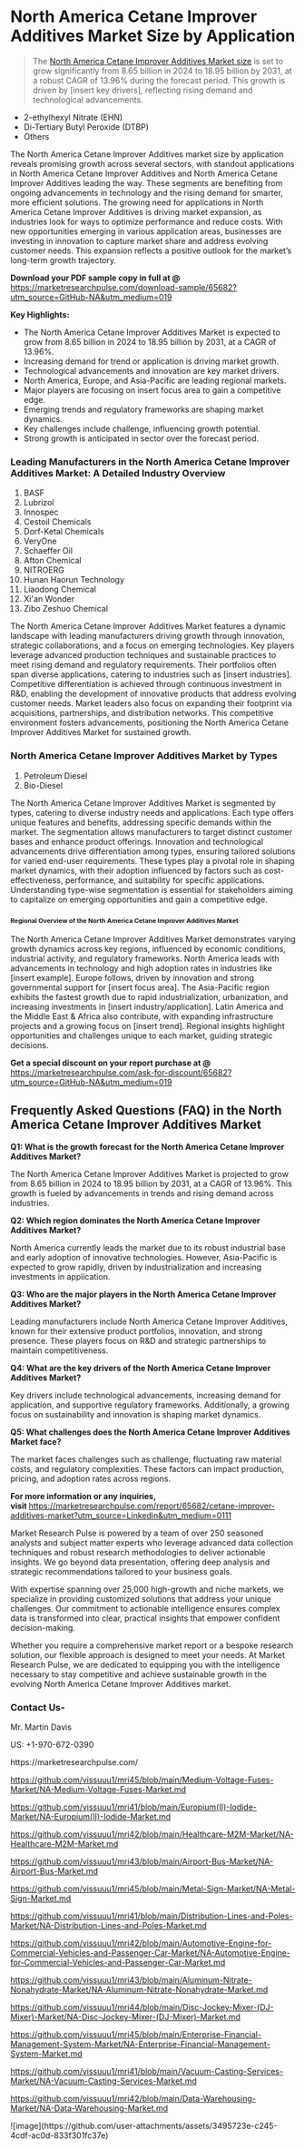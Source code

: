 <h1>North America Cetane Improver Additives Market&nbsp;Size by Application</h1><blockquote><p>The <a href="https://marketresearchpulse.com/download-sample/65682?utm_source=GitHub-NA&amp;utm_medium=019">North America Cetane Improver Additives Market size</a> is set to grow significantly from 8.65 billion in 2024 to 18.95 billion by 2031, at a robust CAGR of 13.96% during the forecast period. This growth is driven by [insert key drivers], reflecting rising demand and technological advancements.</p></blockquote><ul><li>2-ethylhexyl Nitrate (EHN)<li> Di-Tertiary Butyl Peroxide (DTBP)<li> Others</li></ul><p>The North America Cetane Improver Additives market size by application reveals promising growth across several sectors, with standout applications in North America Cetane Improver Additives and North America Cetane Improver Additives leading the way. These segments are benefiting from ongoing advancements in technology and the rising demand for smarter, more efficient solutions. The growing need for applications in North America Cetane Improver Additives is driving market expansion, as industries look for ways to optimize performance and reduce costs. With new opportunities emerging in various application areas, businesses are investing in innovation to capture market share and address evolving customer needs. This expansion reflects a positive outlook for the market’s long-term growth trajectory.</p><p><strong>Download your PDF sample copy in full at @ </strong><a href="https://marketresearchpulse.com/download-sample/65682?utm_source=GitHub-NA&amp;utm_medium=019">https://marketresearchpulse.com/download-sample/65682?utm_source=GitHub-NA&amp;utm_medium=019</a></p><p><strong>Key Highlights: </strong></p><ul><li>The North America Cetane Improver Additives Market is expected to grow from 8.65 billion in 2024 to 18.95 billion by 2031, at a CAGR of 13.96%.</li><li>Increasing demand for trend or application is driving market growth.</li><li>Technological advancements and innovation are key market drivers.</li><li>North America, Europe, and Asia-Pacific are leading regional markets.</li><li>Major players are focusing on insert focus area to gain a competitive edge.</li><li>Emerging trends and regulatory frameworks are shaping market dynamics.</li><li>Key challenges include challenge, influencing growth potential.</li><li>Strong growth is anticipated in sector over the forecast period.</li></ul><h3>Leading Manufacturers in the North America Cetane Improver Additives Market: A Detailed Industry Overview</h3><ol><li>BASF</li><li>Lubrizol</li><li>Innospec</li><li>Cestoil Chemicals</li><li>Dorf-Ketal Chemicals</li><li>VeryOne</li><li>Schaeffer Oil</li><li>Afton Chemical</li><li>NITROERG</li><li>Hunan Haorun Technology</li><li>Liaodong Chemical</li><li>Xi'an Wonder</li><li>Zibo Zeshuo Chemical</li></ol><div class="flex max-w-full flex-col flex-grow"><div class="min-h-8 text-message flex w-full flex-col items-end gap-2 whitespace-normal break-words [.text-message+&amp;]:mt-5" dir="auto" data-message-author-role="assistant" data-message-id="fd8432e4-4910-450d-b182-61b7bfb0a01f" data-message-model-slug="gpt-4o"><div class="flex w-full flex-col gap-1 empty:hidden first:pt-[3px]"><div class="markdown prose w-full break-words dark:prose-invert light"><p>The North America Cetane Improver Additives Market features a dynamic landscape with leading manufacturers driving growth through innovation, strategic collaborations, and a focus on emerging technologies. Key players leverage advanced production techniques and sustainable practices to meet rising demand and regulatory requirements. Their portfolios often span diverse applications, catering to industries such as [insert industries]. Competitive differentiation is achieved through continuous investment in R&amp;D, enabling the development of innovative products that address evolving customer needs. Market leaders also focus on expanding their footprint via acquisitions, partnerships, and distribution networks. This competitive environment fosters advancements, positioning the North America Cetane Improver Additives Market for sustained growth.</p></div></div></div></div><h3>North America Cetane Improver Additives Market by Types</h3><ol><li>Petroleum Diesel<li> Bio-Diesel</li></ol><div class="flex max-w-full flex-col flex-grow"><div class="min-h-8 text-message flex w-full flex-col items-end gap-2 whitespace-normal break-words [.text-message+&amp;]:mt-5" dir="auto" data-message-author-role="assistant" data-message-id="084470be-0bb7-4664-bddf-5156b4f41249" data-message-model-slug="gpt-4o-mini"><div class="flex w-full flex-col gap-1 empty:hidden first:pt-[3px]"><div class="markdown prose w-full break-words dark:prose-invert light"><p>The North America Cetane Improver Additives Market is segmented by types, catering to diverse industry needs and applications. Each type offers unique features and benefits, addressing specific demands within the market. The segmentation allows manufacturers to target distinct customer bases and enhance product offerings. Innovation and technological advancements drive differentiation among types, ensuring tailored solutions for varied end-user requirements. These types play a pivotal role in shaping market dynamics, with their adoption influenced by factors such as cost-effectiveness, performance, and suitability for specific applications. Understanding type-wise segmentation is essential for stakeholders aiming to capitalize on emerging opportunities and gain a competitive edge.</p></div></div></div></div><h3><span style="font-size: 11px;">Regional Overview of the North America Cetane Improver Additives Market</span></h3><div class="flex max-w-full flex-col flex-grow"><div class="min-h-8 text-message flex w-full flex-col items-end gap-2 whitespace-normal break-words [.text-message+&amp;]:mt-5" dir="auto" data-message-author-role="assistant" data-message-id="e9038762-ce64-4e30-91c9-9bd413514231" data-message-model-slug="gpt-4o-mini"><div class="flex w-full flex-col gap-1 empty:hidden first:pt-[3px]"><div class="markdown prose w-full break-words dark:prose-invert light"><p>The North America Cetane Improver Additives Market demonstrates varying growth dynamics across key regions, influenced by economic conditions, industrial activity, and regulatory frameworks. North America leads with advancements in technology and high adoption rates in industries like [insert example]. Europe follows, driven by innovation and strong governmental support for [insert focus area]. The Asia-Pacific region exhibits the fastest growth due to rapid industrialization, urbanization, and increasing investments in [insert industry/application]. Latin America and the Middle East &amp; Africa also contribute, with expanding infrastructure projects and a growing focus on [insert trend]. Regional insights highlight opportunities and challenges unique to each market, guiding strategic decisions.</p></div></div></div></div><p><strong>Get a special discount on your report purchase at @ </strong><a href="https://marketresearchpulse.com/ask-for-discount/65682?utm_source=GitHub-NA&amp;utm_medium=019">https://marketresearchpulse.com/ask-for-discount/65682?utm_source=GitHub-NA&amp;utm_medium=019</a></p><h2>Frequently Asked Questions (FAQ) in the North America Cetane Improver Additives Market</h2><p><strong>Q1: What is the growth forecast for the North America Cetane Improver Additives Market?</strong></p><p>The North America Cetane Improver Additives Market is projected to grow from 8.65 billion in 2024 to 18.95 billion by 2031, at a CAGR of 13.96%. This growth is fueled by advancements in trends and rising demand across industries.</p><p><strong>Q2: Which region dominates the North America Cetane Improver Additives Market?</strong></p><p>North America currently leads the market due to its robust industrial base and early adoption of innovative technologies. However, Asia-Pacific is expected to grow rapidly, driven by industrialization and increasing investments in application.</p><p><strong>Q3: Who are the major players in the North America Cetane Improver Additives Market?</strong></p><p>Leading manufacturers include North America Cetane Improver Additives, known for their extensive product portfolios, innovation, and strong presence. These players focus on R&amp;D and strategic partnerships to maintain competitiveness.</p><p><strong>Q4: What are the key drivers of the North America Cetane Improver Additives Market?</strong></p><p>Key drivers include technological advancements, increasing demand for application, and supportive regulatory frameworks. Additionally, a growing focus on sustainability and innovation is shaping market dynamics.</p><p><strong>Q5: What challenges does the North America Cetane Improver Additives Market face?</strong></p><p>The market faces challenges such as challenge, fluctuating raw material costs, and regulatory complexities. These factors can impact production, pricing, and adoption rates across regions.</p><p><strong>For more information or any inquiries, visit&nbsp;</strong><a href="https://marketresearchpulse.com/report/65682/cetane-improver-additives-market?utm_source=Linkedin&utm_medium=0111">https://marketresearchpulse.com/report/65682/cetane-improver-additives-market?utm_source=Linkedin&utm_medium=0111</a></p><p>Market Research Pulse is powered by a team of over 250 seasoned analysts and subject matter experts who leverage advanced data collection techniques and robust research methodologies to deliver actionable insights. We go beyond data presentation, offering deep analysis and strategic recommendations tailored to your business goals.</p><p>With expertise spanning over 25,000 high-growth and niche markets, we specialize in providing customized solutions that address your unique challenges. Our commitment to actionable intelligence ensures complex data is transformed into clear, practical insights that empower confident decision-making.</p><p>Whether you require a comprehensive market report or a bespoke research solution, our flexible approach is designed to meet your needs. At Market Research Pulse, we are dedicated to equipping you with the intelligence necessary to stay competitive and achieve sustainable growth in the evolving North America Cetane Improver Additives market.</p><h3><strong>Contact Us-</strong></h3><p>Mr. Martin Davis</p><p>US: +1-970-672-0390</p><p>https://marketresearchpulse.com/</p><p><a href="https://github.com/vissuuu1/mri45/blob/main/Medium-Voltage-Fuses-Market/NA-Medium-Voltage-Fuses-Market.md">https://github.com/vissuuu1/mri45/blob/main/Medium-Voltage-Fuses-Market/NA-Medium-Voltage-Fuses-Market.md</a></p><p><a href="https://github.com/vissuuu1/mri41/blob/main/Europium(II)-Iodide-Market/NA-Europium(II)-Iodide-Market.md">https://github.com/vissuuu1/mri41/blob/main/Europium(II)-Iodide-Market/NA-Europium(II)-Iodide-Market.md</a></p><p><a href="https://github.com/vissuuu1/mri42/blob/main/Healthcare-M2M-Market/NA-Healthcare-M2M-Market.md">https://github.com/vissuuu1/mri42/blob/main/Healthcare-M2M-Market/NA-Healthcare-M2M-Market.md</a></p><p><a href="https://github.com/vissuuu1/mri43/blob/main/Airport-Bus-Market/NA-Airport-Bus-Market.md">https://github.com/vissuuu1/mri43/blob/main/Airport-Bus-Market/NA-Airport-Bus-Market.md</a></p><p><a href="https://github.com/vissuuu1/mri45/blob/main/Metal-Sign-Market/NA-Metal-Sign-Market.md">https://github.com/vissuuu1/mri45/blob/main/Metal-Sign-Market/NA-Metal-Sign-Market.md</a></p><p><a href="https://github.com/vissuuu1/mri41/blob/main/Distribution-Lines-and-Poles-Market/NA-Distribution-Lines-and-Poles-Market.md">https://github.com/vissuuu1/mri41/blob/main/Distribution-Lines-and-Poles-Market/NA-Distribution-Lines-and-Poles-Market.md</a></p><p><a href="https://github.com/vissuuu1/mri42/blob/main/Automotive-Engine-for-Commercial-Vehicles-and-Passenger-Car-Market/NA-Automotive-Engine-for-Commercial-Vehicles-and-Passenger-Car-Market.md">https://github.com/vissuuu1/mri42/blob/main/Automotive-Engine-for-Commercial-Vehicles-and-Passenger-Car-Market/NA-Automotive-Engine-for-Commercial-Vehicles-and-Passenger-Car-Market.md</a></p><p><a href="https://github.com/vissuuu1/mri43/blob/main/Aluminum-Nitrate-Nonahydrate-Market/NA-Aluminum-Nitrate-Nonahydrate-Market.md">https://github.com/vissuuu1/mri43/blob/main/Aluminum-Nitrate-Nonahydrate-Market/NA-Aluminum-Nitrate-Nonahydrate-Market.md</a></p><p><a href="https://github.com/vissuuu1/mri44/blob/main/Disc-Jockey-Mixer-(DJ-Mixer)-Market/NA-Disc-Jockey-Mixer-(DJ-Mixer)-Market.md">https://github.com/vissuuu1/mri44/blob/main/Disc-Jockey-Mixer-(DJ-Mixer)-Market/NA-Disc-Jockey-Mixer-(DJ-Mixer)-Market.md</a></p><p><a href="https://github.com/vissuuu1/mri45/blob/main/Enterprise-Financial-Management-System-Market/NA-Enterprise-Financial-Management-System-Market.md">https://github.com/vissuuu1/mri45/blob/main/Enterprise-Financial-Management-System-Market/NA-Enterprise-Financial-Management-System-Market.md</a></p><p><a href="https://github.com/vissuuu1/mri41/blob/main/Vacuum-Casting-Services-Market/NA-Vacuum-Casting-Services-Market.md">https://github.com/vissuuu1/mri41/blob/main/Vacuum-Casting-Services-Market/NA-Vacuum-Casting-Services-Market.md</a></p><p><a href="https://github.com/vissuuu1/mri42/blob/main/Data-Warehousing-Market/NA-Data-Warehousing-Market.md">https://github.com/vissuuu1/mri42/blob/main/Data-Warehousing-Market/NA-Data-Warehousing-Market.md</a></p>
![image](https://github.com/user-attachments/assets/3495723e-c245-4cdf-ac0d-833f301fc37e)
